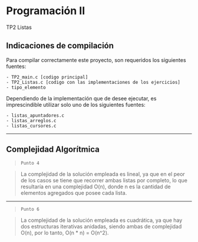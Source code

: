 # Programación II
TP2 Listas

## Indicaciones de compilación

Para compilar correctamente este proyecto, son requeridos los siguientes fuentes:
```
- TP2_main.c [codigo principal]
- TP2_Listas.c [codigo con las implementaciones de los ejercicios]
- tipo_elemento
```
Dependiendo de la implementación que de desee ejecutar, es imprescindible utilizar solo uno de los siguientes fuentes:

```
- listas_apuntadores.c
- listas_arreglos.c
- listas_cursores.c
```

---
## Complejidad Algorítmica

> `Punto 4`

> La complejidad de la solución empleada es lineal, ya que en el peor de los casos se tiene que recorrer ambas listas por completo, lo que resultaría en una complejidad O(n), donde n es la cantidad de elementos agregados que posee cada lista.

---

> `Punto 6`

> La complejidad de la solución empleada es cuadrática, ya que hay dos estructuras iterativas anidadas, siendo ambas de complejidad O(n), por lo tanto, O(n * n) = O(n^2).